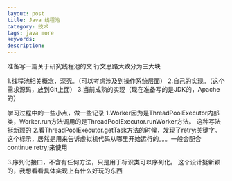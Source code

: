 ```yaml
---
layout: post
title: Java 线程池
category: 技术
tags: java more
keywords: 
description: 
---
```



准备写一篇关于研究线程池的文
行文思路大致分为三大块

1.线程池相关概念，深究。（可以考虑涉及到操作系统层面）
2.自己的实现。（这个需求源码，放到Git上面）
3.当前成熟的实现（现在准备写的是JDK的，Apache的）


学习过程中的一些小点，做一些记录
1.Worker因为是ThreadPoolExecutor内部类，Worker.run方法调用的是ThreadPoolExecutor.runWorker方法。
  这种写法挺新颖的
2.看ThreadPoolExecutor.getTask方法的时候，发现了retry:关键字。
  这个标示，居然是用来告诉虚拟机代码从哪里开始运行的。。。一般会配合continue retry;来使用
  
3.序列化接口，不含有任何方法，只是用于标识类可以序列化。
  这个设计挺新颖的，我想看看具体实现上有什么好玩的东西



